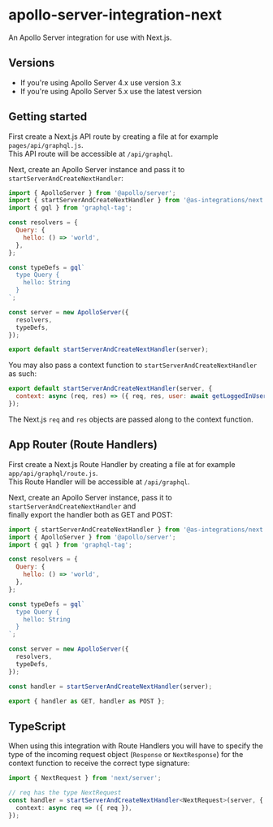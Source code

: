 # apollo-server-integration-next

An Apollo Server integration for use with Next.js.

## Versions

- If you're using Apollo Server 4.x use version 3.x
- If you're using Apollo Server 5.x use the latest version

## Getting started

First create a Next.js API route by creating a file at for example `pages/api/graphql.js`.  
This API route will be accessible at `/api/graphql`.

Next, create an Apollo Server instance and pass it to `startServerAndCreateNextHandler`:

```js
import { ApolloServer } from '@apollo/server';
import { startServerAndCreateNextHandler } from '@as-integrations/next';
import { gql } from 'graphql-tag';

const resolvers = {
  Query: {
    hello: () => 'world',
  },
};

const typeDefs = gql`
  type Query {
    hello: String
  }
`;

const server = new ApolloServer({
  resolvers,
  typeDefs,
});

export default startServerAndCreateNextHandler(server);
```

You may also pass a context function to `startServerAndCreateNextHandler` as such:

```js
export default startServerAndCreateNextHandler(server, {
  context: async (req, res) => ({ req, res, user: await getLoggedInUser(req) }),
});
```

The Next.js `req` and `res` objects are passed along to the context function.

## App Router (Route Handlers)

First create a Next.js Route Handler by creating a file at for example `app/api/graphql/route.js`.  
This Route Handler will be accessible at `/api/graphql`.

Next, create an Apollo Server instance, pass it to `startServerAndCreateNextHandler` and  
finally export the handler both as GET and POST:

```js
import { startServerAndCreateNextHandler } from '@as-integrations/next';
import { ApolloServer } from '@apollo/server';
import { gql } from 'graphql-tag';

const resolvers = {
  Query: {
    hello: () => 'world',
  },
};

const typeDefs = gql`
  type Query {
    hello: String
  }
`;

const server = new ApolloServer({
  resolvers,
  typeDefs,
});

const handler = startServerAndCreateNextHandler(server);

export { handler as GET, handler as POST };
```

## TypeScript

When using this integration with Route Handlers you will have to specify the type of the incoming request object (`Response` or `NextResponse`) for the context function to receive the correct type signature:

```ts
import { NextRequest } from 'next/server';

// req has the type NextRequest
const handler = startServerAndCreateNextHandler<NextRequest>(server, {
  context: async req => ({ req }),
});
```

